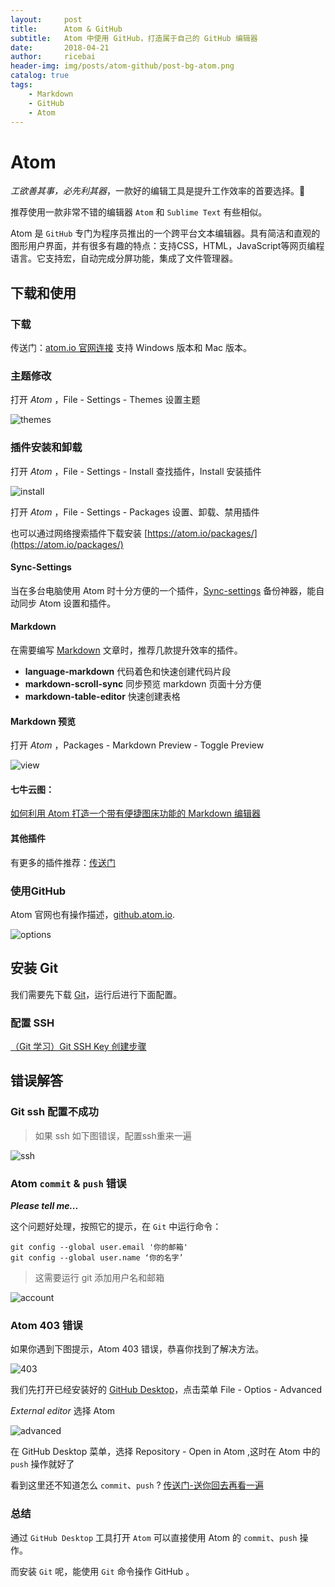 ```yaml
---
layout:     post
title:      Atom & GitHub
subtitle:   Atom 中使用 GitHub，打造属于自己的 GitHub 编辑器
date:       2018-04-21
author:     ricebai
header-img: img/posts/atom-github/post-bg-atom.png
catalog: true
tags:
    - Markdown
    - GitHub
    - Atom
---
```



# Atom

*工欲善其事，必先利其器*，一款好的编辑工具是提升工作效率的首要选择。🙊

推荐使用一款非常不错的编辑器 `Atom` 和 `Sublime Text` 有些相似。

Atom 是 `GitHub` 专门为程序员推出的一个跨平台文本编辑器。具有简洁和直观的图形用户界面，并有很多有趣的特点：支持CSS，HTML，JavaScript等网页编程语言。它支持宏，自动完成分屏功能，集成了文件管理器。

## 下载和使用

### 下载
传送门：[atom.io 官网连接](https://atom.io) 支持 Windows 版本和 Mac 版本。

### 主题修改

打开 *Atom* ，File - Settings - Themes 设置主题

![themes](https://ricebai.github.io/img/posts/atom-github/settings-themes.jpg)

### 插件安装和卸载

打开 *Atom* ，File - Settings - Install 查找插件，Install 安装插件

![install](https://ricebai.github.io/img/posts/atom-github/settings-install.jpg)

打开 *Atom* ，File - Settings - Packages 设置、卸载、禁用插件

也可以通过网络搜索插件下载安装 [https://atom.io/packages/](https://atom.io/packages/)

#### Sync-Settings

当在多台电脑使用 Atom 时十分方便的一个插件，[Sync-settings](https://ricebai.github.io/2018/04/22/atom-sync) 备份神器，能自动同步 Atom 设置和插件。

#### Markdown

在需要编写 [Markdown](https://ricebai.github.io/2018/04/20/markdown-readme/) 文章时，推荐几款提升效率的插件。

- **language-markdown** 代码着色和快速创建代码片段
- **markdown-scroll-sync** 同步预览 markdown 页面十分方便
- **markdown-table-editor** 快速创建表格

#### Markdown 预览

打开 *Atom* ，Packages - Markdown Preview - Toggle Preview

![view](https://ricebai.github.io/img/posts/atom-github/markdown-view.jpg)

#### 七牛云图：

[如何利用 Atom 打造一个带有便捷图床功能的 Markdown 编辑器](https://www.jianshu.com/p/af4d34d39797)

#### 其他插件

有更多的插件推荐：[传送门](https://www.jianshu.com/p/041d3d5f3997)

<a id="atom"></a>

### 使用GitHub

Atom 官网也有操作描述，[github.atom.io](https://github.atom.io/).

![options](https://ricebai.github.io/img/posts/atom-github/atom-opts.jpg)

## 安装 Git

我们需要先下载 [Git](https://git-scm.com/downloads)，运行后进行下面配置。

### 配置 SSH

[（Git 学习）Git SSH Key 创建步骤](https://segmentfault.com/a/1190000009567424)

## 错误解答

### Git ssh 配置不成功

> 如果 ssh 如下图错误，配置ssh重来一遍

![ssh](https://ricebai.github.io/img/posts/atom-github/git-ssh-error.jpg)

### Atom `commit` & `push` 错误

***Please tell me...***

这个问题好处理，按照它的提示，在 `Git` 中运行命令：

```
git config --global user.email '你的邮箱'
git config --global user.name ‘你的名字’
```

> 这需要运行 git 添加用户名和邮箱

![account](https://ricebai.github.io/img/posts/atom-github/atom-act.jpg)

### Atom 403 错误

如果你遇到下图提示，Atom 403 错误，恭喜你找到了解决方法。

![403](https://ricebai.github.io/img/posts/atom-github/atom-403.jpg)

我们先打开已经安装好的 [GitHub Desktop](https://desktop.github.com/)，点击菜单 File - Optios - Advanced

*External editor* 选择 Atom

![advanced](https://ricebai.github.io/img/posts/atom-github/advanced.jpg)

在 GitHub Desktop 菜单，选择 Repository - Open in Atom ,这时在 Atom 中的 `push` 操作就好了

看到这里还不知道怎么 `commit`、`push` ? [传送门-送你回去再看一遍](#atom)

### 总结

通过 `GitHub Desktop` 工具打开 `Atom` 可以直接使用 Atom 的 `commit`、`push` 操作。

而安装 `Git` 呢，能使用 `Git` 命令操作 GitHub 。
